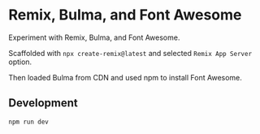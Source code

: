 # Remix, Bulma, and Font Awesome

Experiment with Remix, Bulma, and Font Awesome.

Scaffolded with `npx create-remix@latest` and selected `Remix App Server` option.

Then loaded Bulma from CDN and used npm to install Font Awesome.

## Development

```sh
npm run dev
```
